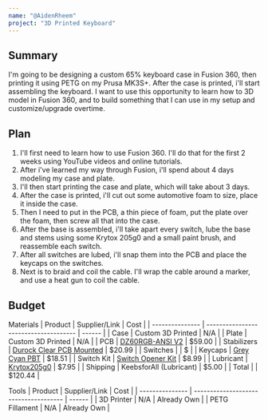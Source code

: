 ```yaml
---
name: "@AidenRheem"
project: "3D Printed Keyboard"
---
```



## Summary
I'm going to be designing a custom 65% keyboard case in Fusion 360, then printing it using PETG on my Prusa MK3S+. After the case is printed, i'll start assembling the keyboard. I want to use this opportunity to learn how to 3D model in Fusion 360, and to build something that I can use in my setup and customize/upgrade overtime.

## Plan
1. I'll first need to learn how to use Fusion 360. I'll do that for the first 2 weeks using YouTube videos and online tutorials. 
2. After i've learned my way through Fusion, i'll spend about 4 days modeling my case and plate. 
3. I'll then start printing the case and plate, which will take about 3 days. 
4. After the case is printed, i'll cut out some automotive foam to size, place it inside the case.
5. Then I need to put in the PCB, a thin piece of foam, put the plate over the foam, then screw all that into the case.
6. After the base is assembled, i'll take apart every switch, lube the base and stems using some Krytox 205g0 and a small paint brush, and reassemble each switch.
7. After all switches are lubed, i'll snap them into the PCB and place the keycaps on the switches.
8. Next is to braid and coil the cable. I'll wrap the cable around a marker, and use a heat gun to coil the cable.


## Budget
Materials
| Product         | Supplier/Link                         | Cost   |
| --------------- | ------------------------------------- | ------ |
| Case            | Custom 3D Printed                     | N/A    |
| Plate           | Custom 3D Printed                     | N/A    |
| PCB             | [DZ60RGB-ANSI V2](https://mechanicalkeyboards.com/shop/index.php?l=product_detail&p=6855) | $59.00 |
| Stabilizers     | [Durock Clear PCB Mounted](https://www.amazon.com/ZugGear-Stabilizer-Gold-Plated-Compatible-Stabilizers/dp/B08MWDQDR1) | $20.99 |
| Switches        | []()                                  | $      |
| Keycaps         | [Grey Cyan PBT](https://www.aliexpress.us/item/3256804350819353.html) | $18.51 |
| Switch Kit      | [Switch Opener Kit](https://www.amazon.com/dp/B08JLJZ95Z) | $8.99 |
| Lubricant       | [Krytox205g0](https://keebsforall.com/products/krytox-gpl205g0-mechanical-switch-lubricant) | $7.95 | 
| Shipping        | KeebsforAll (Lubricant)               | $5.00   |
| Total           |                                       | $120.44 |

Tools
| Product         | Supplier/Link                         | Cost   |
| --------------- | ------------------------------------- | ------ |
| 3D Printer      | N/A                                   | Already Own |
| PETG Fillament  | N/A                                   | Already Own |
